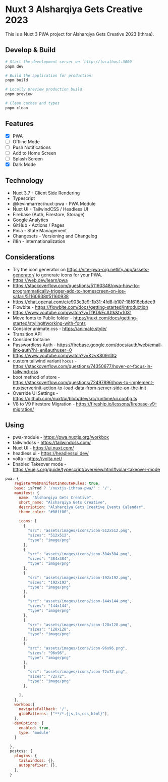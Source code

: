 # Nuxt 3 Alsharqiya Gets Creative 2023

This is a Nuxt 3 PWA project for Alsharqiya Gets Creative 2023 (Ithraa).

## Develop & Build

```bash
# Start the development server on `http://localhost:3000`
pnpm dev

# Build the application for production:
pnpm build

# Locally preview production build
pnpm preview

# Clean caches and types
pnpm clean
```

## Features

- [x] PWA
- [ ] Offline Mode
- [ ] Push Notifications
- [ ] Add to Home Screen
- [ ] Splash Screen
- [x] Dark Mode

## Technology

- Nuxt 3.7 - Client Side Rendering
- Typescript
- @kevinmarrec/nuxt-pwa - PWA Module
- Nuxt UI - TailwindCSS / Headless UI
- Firebase (Auth, Firestore, Storage)
- Google Analytics
- GitHub - Actions / Pages
- Pinia - State Management
- Changesets - Versioning and Changelog
- i18n - Internationalization

## Considerations

- Try the icon generator on <https://vite-pwa-org.netlify.app/assets-generator/> to generate icons for your PWA.
- <https://web.dev/learn/pwa>
- <https://stackoverflow.com/questions/51160348/pwa-how-to-programmatically-trigger-add-to-homescreen-on-ios-safari/51160938#51160938>
- <https://chat.openai.com/c/e903c3c9-1b31-4fd8-b107-18f616cbdee9>
- Flowbite - <https://flowbite.com/docs/getting-started/introduction>
- <https://www.youtube.com/watch?v=TfKDkErJUtk&t=1031>
- Move fonts to Public folder - <https://nuxt.com/docs/getting-started/styling#working-with-fonts>
- Consider animate.css - <https://animate.style/>
- Transition API
- Consider fontaine
- Passwordless Auth - <https://firebase.google.com/docs/auth/web/email-link-auth?hl=en&authuser=0>
- <https://www.youtube.com/watch?v=KzvK809rl3Q>
- custom tailwind variant `hocus` - <https://stackoverflow.com/questions/74350677/hover-or-focus-in-tailwind-css>
- boot method of store - <https://stackoverflow.com/questions/72497896/how-to-implement-nuxtserverinit-action-to-load-data-from-server-side-on-the-init>
- Override UI Settings - <https://github.com/nuxt/ui/blob/dev/src/runtime/ui.config.ts>
- V8 to V9 Firestore Migration - <https://fireship.io/lessons/firebase-v9-migration/>

## Using

- pwa-module - <https://pwa.nuxtjs.org/workbox>
- tailwindcss - <https://tailwindcss.com/>
- Nuxt UI - <https://ui.nuxt.com/>
- headless ui - <https://headlessui.dev/>
- volta - <https://volta.net/>
- Enabled Takeover mode - <https://vuejs.org/guide/typescript/overview.html#volar-takeover-mode>

```js
pwa: {
    registerWebManifestInRouteRules: true,
    base: isProd ? '/nuxtjs-ithraa-pwa/' : '/',
    manifest: {
      name: "Alsharqiya Gets Creative",
      short_name: "Alsharqiya Gets Creative",
      description: "Alsharqiya Gets Creative Events Calendar",
      theme_color: "#00ff00",
      
      icons: [
        {
          "src": "assets/images/icons/icon-512x512.png",
          "sizes": "512x512",
          "type": "image/png"
        },
        {
          "src": "assets/images/icons/icon-384x384.png",
          "sizes": "384x384",
          "type": "image/png"
        },
        {
          "src": "assets/images/icons/icon-192x192.png",
          "sizes": "192x192",
          "type": "image/png"
        },
        {
          "src": "assets/images/icons/icon-144x144.png",
          "sizes": "144x144",
          "type": "image/png"
        },
        {
          "src": "assets/images/icons/icon-128x128.png",
          "sizes": "128x128",
          "type": "image/png"
        },
        {
          "src": "assets/images/icons/icon-96x96.png",
          "sizes": "96x96",
          "type": "image/png"
        },
        {
          "src": "assets/images/icons/icon-72x72.png",
          "sizes": "72x72",
          "type": "image/png"
        },

      ],
    },
    workbox:{
      navigateFallback: '/',
      globPatterns: ["**/*.{js,ts,css,html}"],
    },
    devOptions: {
      enabled: true,
      type: 'module'
    }

  },
  postcss: {
    plugins: {
      tailwindcss: {},
      autoprefixer: {},
    },
  }
  ```
  